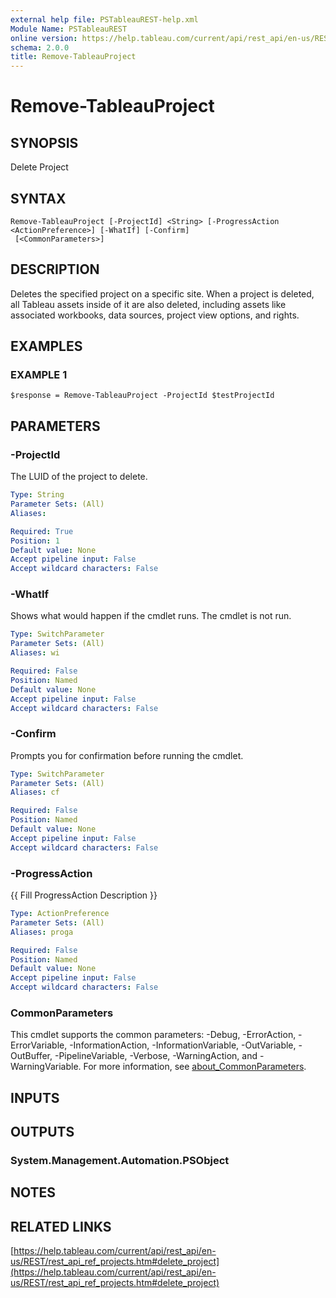 ```yaml
---
external help file: PSTableauREST-help.xml
Module Name: PSTableauREST
online version: https://help.tableau.com/current/api/rest_api/en-us/REST/rest_api_ref_projects.htm#delete_project
schema: 2.0.0
title: Remove-TableauProject
---
```


# Remove-TableauProject

## SYNOPSIS
Delete Project

## SYNTAX

```
Remove-TableauProject [-ProjectId] <String> [-ProgressAction <ActionPreference>] [-WhatIf] [-Confirm]
 [<CommonParameters>]
```

## DESCRIPTION
Deletes the specified project on a specific site.
When a project is deleted, all Tableau assets inside of it are also deleted, including assets like associated workbooks, data sources, project view options, and rights.

## EXAMPLES

### EXAMPLE 1
```
$response = Remove-TableauProject -ProjectId $testProjectId
```

## PARAMETERS

### -ProjectId
The LUID of the project to delete.

```yaml
Type: String
Parameter Sets: (All)
Aliases:

Required: True
Position: 1
Default value: None
Accept pipeline input: False
Accept wildcard characters: False
```

### -WhatIf
Shows what would happen if the cmdlet runs.
The cmdlet is not run.

```yaml
Type: SwitchParameter
Parameter Sets: (All)
Aliases: wi

Required: False
Position: Named
Default value: None
Accept pipeline input: False
Accept wildcard characters: False
```

### -Confirm
Prompts you for confirmation before running the cmdlet.

```yaml
Type: SwitchParameter
Parameter Sets: (All)
Aliases: cf

Required: False
Position: Named
Default value: None
Accept pipeline input: False
Accept wildcard characters: False
```

### -ProgressAction
{{ Fill ProgressAction Description }}

```yaml
Type: ActionPreference
Parameter Sets: (All)
Aliases: proga

Required: False
Position: Named
Default value: None
Accept pipeline input: False
Accept wildcard characters: False
```

### CommonParameters
This cmdlet supports the common parameters: -Debug, -ErrorAction, -ErrorVariable, -InformationAction, -InformationVariable, -OutVariable, -OutBuffer, -PipelineVariable, -Verbose, -WarningAction, and -WarningVariable. For more information, see [about_CommonParameters](http://go.microsoft.com/fwlink/?LinkID=113216).

## INPUTS

## OUTPUTS

### System.Management.Automation.PSObject
## NOTES

## RELATED LINKS

[https://help.tableau.com/current/api/rest_api/en-us/REST/rest_api_ref_projects.htm#delete_project](https://help.tableau.com/current/api/rest_api/en-us/REST/rest_api_ref_projects.htm#delete_project)

